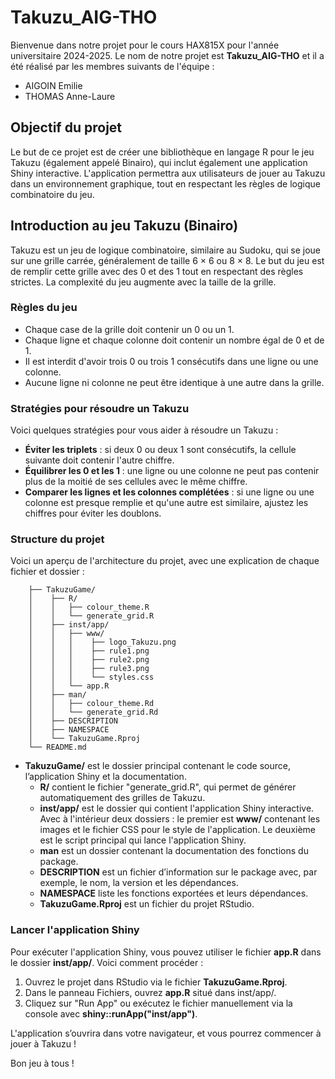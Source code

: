 # Takuzu_AIG-THO 

Bienvenue dans notre projet pour le cours HAX815X pour l'année universitaire 2024-2025.
Le nom de notre projet est **Takuzu_AIG-THO** et il a été réalisé par les membres suivants de l'équipe :
- AIGOIN Emilie
- THOMAS Anne-Laure

## Objectif du projet
Le but de ce projet est de créer une bibliothèque en langage R pour le jeu Takuzu (également appelé Binairo), qui inclut également une application Shiny interactive. L'application permettra aux utilisateurs de jouer au Takuzu dans un environnement graphique, tout en respectant les règles de logique combinatoire du jeu.

## Introduction au jeu Takuzu (Binairo)
Takuzu est un jeu de logique combinatoire, similaire au Sudoku, qui se joue sur une grille carrée, généralement de taille 6 × 6 ou 8 × 8. Le but du jeu est de remplir cette grille avec des 0 et des 1 tout en respectant des règles strictes. La complexité du jeu augmente avec la taille de la grille.

### Règles du jeu
- Chaque case de la grille doit contenir un 0 ou un 1.
- Chaque ligne et chaque colonne doit contenir un nombre égal de 0 et de 1.
- Il est interdit d'avoir trois 0 ou trois 1 consécutifs dans une ligne ou une colonne.
- Aucune ligne ni colonne ne peut être identique à une autre dans la grille.

### Stratégies pour résoudre un Takuzu
Voici quelques stratégies pour vous aider à résoudre un Takuzu : 

- **Éviter les triplets** : si deux 0 ou deux 1 sont consécutifs, la cellule suivante doit contenir l'autre chiffre.
- **Équilibrer les 0 et les 1** : une ligne ou une colonne ne peut pas contenir plus de la moitié de ses cellules avec le même chiffre.
- **Comparer les lignes et les colonnes complétées** : si une ligne ou une colonne est presque remplie et qu'une autre est similaire, ajustez les chiffres pour éviter les doublons.

### Structure du projet 
Voici un aperçu de l'architecture du projet, avec une explication de chaque fichier et dossier : 

```Takuzu_AIG-THO/
    ├── TakuzuGame/
    │    ├── R/
    │    │   ├── colour_theme.R
    │    │   └── generate_grid.R
    │    ├── inst/app/
    │    │   ├── www/
    │    │   │    ├── logo_Takuzu.png
    │    │   │    ├── rule1.png
    │    │   │    ├── rule2.png
    │    │   │    ├── rule3.png
    │    │   │    └── styles.css
    │    │   └── app.R
    │    ├── man/
    │    │   ├── colour_theme.Rd
    │    │   └── generate_grid.Rd
    │    ├── DESCRIPTION
    │    ├── NAMESPACE
    │    └── TakuzuGame.Rproj
    └── README.md
```

- **TakuzuGame/** est le dossier principal contenant le code source, l’application Shiny et la documentation.
    - **R/** contient le fichier "generate_grid.R", qui permet de générer automatiquement des grilles de Takuzu.
    - **inst/app/** est le dossier qui contient l'application Shiny interactive. Avec à l'intérieur deux dossiers : le premier est **www/** contenant les images et le fichier CSS pour le style de l'application. Le deuxième est le script principal qui lance l'application Shiny.
    - **man** est un dossier contenant la documentation des fonctions du package.
    - **DESCRIPTION** est un fichier d’information sur le package avec, par exemple, le nom, la version et les dépendances.
    - **NAMESPACE** liste les fonctions exportées et leurs dépendances.
    - **TakuzuGame.Rproj** est un fichier du projet RStudio.

### Lancer l'application Shiny 
Pour exécuter l'application Shiny, vous pouvez utiliser le fichier **app.R** dans le dossier **inst/app/**. Voici comment procéder : 

1. Ouvrez le projet dans RStudio via le fichier **TakuzuGame.Rproj**.
2. Dans le panneau Fichiers, ouvrez **app.R** situé dans inst/app/.
3. Cliquez sur "Run App" ou exécutez le fichier manuellement via la console avec **shiny::runApp("inst/app")**.

L'application s’ouvrira dans votre navigateur, et vous pourrez commencer à jouer à Takuzu !

Bon jeu à tous ! 

    
